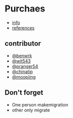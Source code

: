 # Purchaes

 - [info](docs/info.md)
 - [references](docs/references.md)
 
## contributor

 - [@benwrk](https://github.com/benwrk)
 - [@wit543](https://github.com/wit543)
 - [@pranger54](https://github.com/pranger54)
 - [@chinatip](https://github.com/chinatip)
 - [@moopiing](https://github.com/moopiing)

## Don't forget
 - One person makemigration
 - other only migrate
